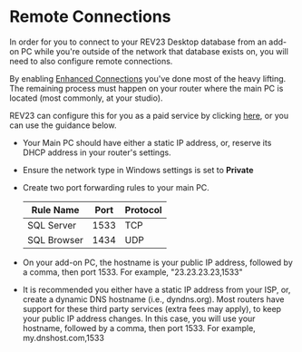 # Remote Connections

In order for you to connect to your REV23 Desktop database from an add-on PC while you're outside of the network that database exists on, you will need to also configure remote connections.

By enabling [Enhanced Connections](enhanced-connections.md) you've done most of the heavy lifting. The remaining process must happen on your router where the main PC is located (most commonly, at your studio).

REV23 can configure this for you as a paid service by clicking [here](https://www.rev23.com/cart/addtocart?productVariantId=7e6e8981-6ed4-4227-bc71-cf6f73abe445), or you can use the guidance below.

+ Your Main PC should have either a static IP address, or, reserve its DHCP address in your router's settings.
+ Ensure the network type in Windows settings is set to **Private**
+ Create two port forwarding rules to your main PC.

    | Rule Name | Port | Protocol |
    | --- | --- | ---|
    | SQL Server | 1533 | TCP |
    | SQL Browser | 1434 | UDP |

+ On your add-on PC, the hostname is your public IP address, followed by a comma, then port 1533. For example, "23.23.23.23,1533"
+ It is recommended you either have a static IP address from your ISP, or, create a dynamic DNS hostname (i.e., dyndns.org). Most routers have support for these third party services (extra fees may apply), to keep your public IP address changes. In this case, you will use your hostname, followed by a comma, then port 1533. For example, my.dnshost.com,1533